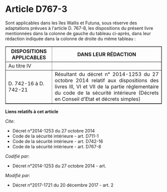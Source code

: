 # Article D767-3

Sont applicables dans les îles Wallis et Futuna, sous réserve des adaptations prévues à l'article D. 767-8, les dispositions
du présent livre mentionnées dans la colonne de gauche du tableau ci-après, dans leur rédaction indiquée dans la colonne de
droite du même tableau : 

<table border="1">
  <tbody>
    <tr>
      <th>DISPOSITIONS APPLICABLES</th>
      <th>DANS LEUR RÉDACTION</th>
    </tr>
    <tr>
      <td align="left">Au titre IV</td>
      <td align="justify">
    </td></tr>
    <tr>
      <td align="left">
D. 742-16 à D. 742-21
</td>
      <td align="justify">Résultant du décret n° 2014-1253 du 27 octobre 2014 relatif aux dispositions des livres III, VI et
VII de la partie réglementaire du code de la sécurité intérieure (Décrets en Conseil d'Etat et décrets simples)</td>
    </tr>
  </tbody>
</table>

**Liens relatifs à cet article**

_Cite_:

  - Décret n°2014-1253 du 27 octobre 2014
  - Code de la sécurité intérieure - art. D711-1
  - Code de la sécurité intérieure - art. D742-16
  - Code de la sécurité intérieure - art. D767-8

_Codifié par_:

  - Décret n°2014-1253 du 27 octobre 2014 - art.

_Modifié par_:

  - Décret n°2017-1721 du 20 décembre 2017 - art. 2
